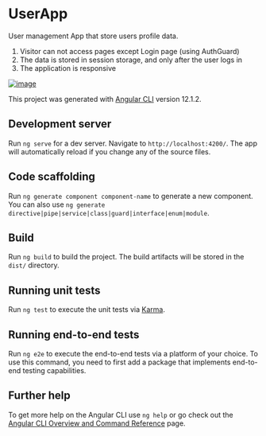 # UserApp
User management App that store users profile data. 

1) Visitor can not access pages except Login page (using AuthGuard)
2) The data is stored in session storage, and only after the user logs in
3) The application is responsive

[![image](https://www.linkpicture.com/q/screencapture-localhost-4200-users-2021-07-28-23_03_35.png)](https://www.linkpicture.com/view.php?img=LPic6101ba5ee591f755353979)


This project was generated with [Angular CLI](https://github.com/angular/angular-cli) version 12.1.2.

## Development server

Run `ng serve` for a dev server. Navigate to `http://localhost:4200/`. The app will automatically reload if you change any of the source files.

## Code scaffolding

Run `ng generate component component-name` to generate a new component. You can also use `ng generate directive|pipe|service|class|guard|interface|enum|module`.

## Build

Run `ng build` to build the project. The build artifacts will be stored in the `dist/` directory.

## Running unit tests

Run `ng test` to execute the unit tests via [Karma](https://karma-runner.github.io).

## Running end-to-end tests

Run `ng e2e` to execute the end-to-end tests via a platform of your choice. To use this command, you need to first add a package that implements end-to-end testing capabilities.

## Further help

To get more help on the Angular CLI use `ng help` or go check out the [Angular CLI Overview and Command Reference](https://angular.io/cli) page.
